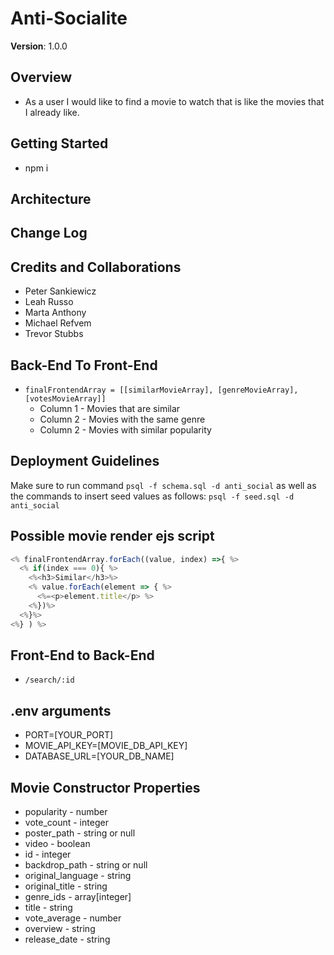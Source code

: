 # Anti-Socialite

**Version**: 1.0.0

## Overview
- As a user I would like to find a movie to watch that is like the movies that I already like. 

## Getting Started
- npm i

## Architecture
<!-- Provide a detailed description of the application design. What technologies (languages, libraries, etc) you're using, and any other relevant design information. -->

## Change Log
<!-- Use this area to document the iterative changes made to your application as each feature is successfully implemented. Use time stamps. Here's an examples:

01-01-2001 4:59pm - Application now has a fully-functional express server, with GET and POST routes for the book resource.-->

## Credits and Collaborations
- Peter Sankiewicz
- Leah Russo
- Marta Anthony
- Michael Refvem
- Trevor Stubbs


## Back-End To Front-End
- `finalFrontendArray = [[similarMovieArray], [genreMovieArray], [votesMovieArray]]`
    - Column 1 - Movies that are similar
    - Column 2 - Movies with the same genre
    - Column 2 - Movies with similar popularity

## Deployment Guidelines
Make sure to run command `psql -f schema.sql -d anti_social` as well as the commands to insert seed values as follows: `psql -f seed.sql -d anti_social`

## Possible movie render ejs script
``` JavaScript
<% finalFrontendArray.forEach((value, index) =>{ %>
  <% if(index === 0){ %>
    <%<h3>Similar</h3>%>
    <% value.forEach(element => { %>
      <%=<p>element.title</p> %>
    <%})%>
  <%}%>  
<%} ) %>
```

## Front-End to Back-End
- `/search/:id`

## .env arguments
- PORT=[YOUR_PORT]
- MOVIE_API_KEY=[MOVIE_DB_API_KEY]
- DATABASE_URL=[YOUR_DB_NAME]

## Movie Constructor Properties
- popularity - number
- vote_count - integer
- poster_path - string or null
- video - boolean
- id - integer
- backdrop_path - string or null
- original_language - string
- original_title - string
- genre_ids - array[integer]
- title - string
- vote_average - number
- overview - string
- release_date - string